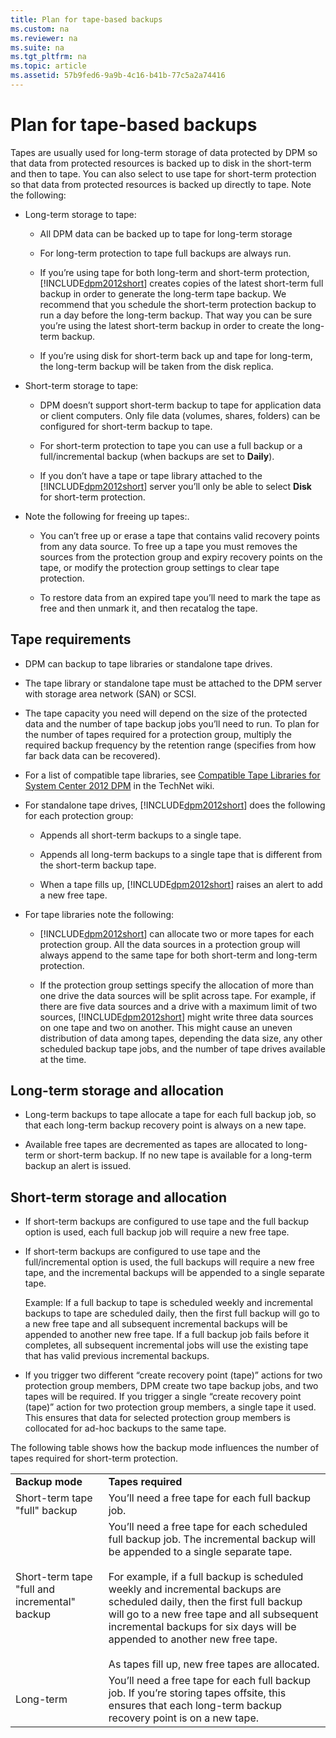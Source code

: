 ```yaml
---
title: Plan for tape-based backups
ms.custom: na
ms.reviewer: na
ms.suite: na
ms.tgt_pltfrm: na
ms.topic: article
ms.assetid: 57b9fed6-9a9b-4c16-b41b-77c5a2a74416
---
```

# Plan for tape-based backups
Tapes are usually used for long\-term storage of data protected by DPM so that data from protected resources is backed up to disk in the short\-term and then to tape. You can also select to use tape for short\-term protection so that data from protected resources is backed up directly to tape. Note the following:

-   Long\-term storage to tape:

    -   All DPM data can be  backed up to tape for long\-term storage

    -   For long\-term protection to tape full backups are always run.

    -   If you’re using tape for both long\-term and short\-term protection, [!INCLUDE[dpm2012short](./Token/dpm2012short_md.md)] creates copies of the latest short\-term full backup in order to generate the long\-term tape backup. We recommend that you schedule the short\-term protection backup to run a day before the long\-term backup. That way you can be sure you’re using the latest short\-term backup in order to create the long\-term backup.

    -   If you’re using disk for short\-term back up and tape for long\-term, the long\-term backup will be taken from the disk replica.

-   Short\-term storage to tape:

    -   DPM doesn’t support short\-term backup to tape for application data or client computers. Only file data \(volumes, shares, folders\) can be configured for short\-term backup to tape.

    -   For short\-term protection to tape you can use a full backup or a full\/incremental backup \(when backups are set to **Daily**\).

    -   If you don’t have a tape or tape library attached to the [!INCLUDE[dpm2012short](./Token/dpm2012short_md.md)] server you’ll only be able to select **Disk** for short\-term protection.

-   Note the following for freeing up tapes:.

    -   You can’t free up or erase a tape that contains valid recovery points from any data source. To free up a tape you must removes the sources from the protection group and expiry recovery points on the tape, or modify the protection group settings to clear tape protection.

    -   To restore data from an expired tape you’ll need to mark the tape as free and then unmark it, and then recatalog the tape.

## Tape requirements

-   DPM can backup to tape libraries or standalone tape drives.

-   The tape library or standalone tape must be attached to the DPM server with storage area network \(SAN\) or SCSI.

-   The tape capacity you need will depend on the size of the protected data and the number of tape backup jobs you’ll need to run. To plan for the number of tapes required for a protection group, multiply the required backup frequency by the retention range \(specifies from how far back data can be recovered\).

-   For a list of compatible tape libraries, see [Compatible Tape Libraries for System Center 2012 DPM](http://social.technet.microsoft.com/wiki/contents/articles/17105.compatible-tape-libraries-for-system-center-2012-dpm.aspx) in the TechNet wiki.

-   For standalone tape drives, [!INCLUDE[dpm2012short](./Token/dpm2012short_md.md)] does the following for each protection group:

    -   Appends all short\-term backups to a single tape.

    -   Appends all long\-term backups to a single tape that is different from the short\-term backup tape.

    -   When a tape fills up, [!INCLUDE[dpm2012short](./Token/dpm2012short_md.md)] raises an alert to add a new free tape.

-   For tape libraries note the following:

    -   [!INCLUDE[dpm2012short](./Token/dpm2012short_md.md)] can allocate two or more tapes for each protection group. All the data sources in a protection group will always append to the same tape for both short\-term and long\-term protection.

    -   If the protection group settings specify the allocation of more than one drive the data sources will be split across tape. For example, if there are five data sources and a drive with a maximum limit of two sources, [!INCLUDE[dpm2012short](./Token/dpm2012short_md.md)] might write three data sources on one tape and two on another. This might cause an uneven distribution of data among tapes, depending the data size, any other scheduled backup tape jobs, and the number of tape drives available at the time.

## Long\-term storage and allocation

-   Long\-term backups to tape allocate a tape for each full backup job, so that each long\-term backup recovery point is always on a new tape.

-   Available free tapes are decremented as tapes are allocated to long\-term or short\-term backup. If no new tape is available for a long\-term backup an alert is issued.

## Short\-term storage and allocation

-   If short\-term backups are configured to use tape and the full backup option is used, each full backup job will require a new free tape.

-   If short\-term backups are configured to use tape and the full\/incremental option is used, the full backups will require a new free tape, and the incremental backups will be appended to a single separate tape.

    Example: If a full backup to tape is scheduled weekly and incremental backups to tape are scheduled daily, then the first full backup will go to a new free tape and all subsequent incremental backups will be appended to another new free tape. If a full backup job fails before it completes, all subsequent incremental jobs will use the existing tape that has valid previous incremental backups.

-   If you trigger two different “create recovery point \(tape\)” actions for two protection group members, DPM create two tape backup jobs, and two tapes will be required. If you trigger a single “create recovery point \(tape\)” action for two protection group members, a single tape it used. This ensures that data for selected protection group members is collocated for ad\-hoc backups to the same tape.

The following table shows how the backup mode influences the number of tapes required for short\-term protection.

|||
|-|-|
|**Backup mode**|**Tapes required**|
|Short\-term tape "full" backup|You’ll need a free tape for each full backup job.|
|Short\-term tape "full and incremental" backup|You’ll need a free tape for each scheduled full backup job. The incremental backup will be appended to a single separate tape.<br /><br />For example, if a full backup is scheduled weekly and incremental backups are scheduled daily, then the first full backup will go to a new free tape and all subsequent incremental backups for six days will be appended to another new free tape.<br /><br />As tapes fill up, new free tapes are allocated.|
|Long\-term|You’ll need a free tape for each full backup job. If you’re storing tapes offsite, this ensures that each long\-term backup recovery point is on a new tape.|



